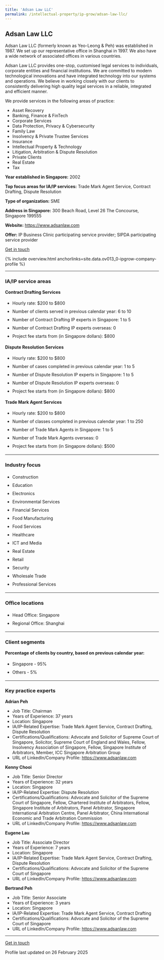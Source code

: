 ```yaml
---
title: 'Adsan Law LLC'
permalink: /intellectual-property/ip-grow/adsan-law-llc/
---
```


## Adsan Law LLC

Adsan Law LLC (formerly known as Yeo-Leong & Peh) was established in 1987. We set up our representative office in Shanghai in 1997. We also have a wide network of associated offices in various countries.

Adsan Law LLC provides one-stop, customised legal services to individuals, corporate entities and financial institutions. We are committed to modern technological innovations and have integrated technology into our systems and operations. We believe in working closely with our clients to consistently delivering high quality legal services in a reliable, integrated and efficient manner.

We provide services in the following areas of practice:
- Asset Recovery
- Banking, Finance & FinTech
- Corporate Services
- Data Protection, Privacy & Cybersecurity
- Family Law
- Insolvency & Private Trustee Services
- Insurance
- Intellectual Property & Technology
- Litigation, Arbitration & Dispute Resolution
- Private Clients
- Real Estate
- Tax

<b>Year established in Singapore:</b> 2002

<b>Top focus areas for IA/IP services:</b> Trade Mark Agent Service, Contract Drafting, Dispute Resolution


<b>Type of organization:</b> SME

<b>Address in Singapore:</b> 300 Beach Road, Level 26 The Concourse, Singapore 199555

<b>Website:</b> <a href='https://www.adsanlaw.com'>https://www.adsanlaw.com</a>

<b>Offer:</b> IP Business Clinic participating service provider; SIPDA participating service provider

<a class='btn' href='https://form.gov.sg/67b6943efac419d7ddf4cc34' target='_blank' rel='noopener'>Get in touch</a>

{% include overview.html anchorlinks=site.data.ov013_0-ipgrow-company-profile %}

---
<a name='ip-related-service-areas'></a>
### IA/IP service areas

**Contract Drafting Services**

<ul>
<li style='line-height: 27px; margin: 0px 0px !important'>Hourly rate:  $200 to $800</li>
<li style='line-height: 27px; margin: 0px 0px !important'>Number of clients served in previous calendar year: 6 to 10</li>
<li style='line-height: 27px; margin: 0px 0px !important'>Number of Contract Drafting IP experts in Singapore: 1 to 5</li>
<li style='line-height: 27px; margin: 0px 0px !important'>Number of Contract Drafting IP experts overseas: 0</li>
<li style='line-height: 27px; margin: 0px 0px !important'>Project fee starts from (in Singapore dollars): $800</li>
</ul>

**Dispute Resolution Services**

<ul>
<li style='line-height: 27px; margin: 0px 0px !important'>Hourly rate:  $200 to $800</li>
<li style='line-height: 27px; margin: 0px 0px !important'>Number of cases completed in previous calendar year: 1 to 5</li>
<li style='line-height: 27px; margin: 0px 0px !important'>Number of Dispute Resolution IP experts in Singapore: 1 to 5</li>
<li style='line-height: 27px; margin: 0px 0px !important'>Number of Dispute Resolution IP experts overseas: 0</li>
<li style='line-height: 27px; margin: 0px 0px !important'>Project fee starts from (in Singapore dollars):  $800</li>
</ul>

**Trade Mark Agent Services**

<ul>
<li style='line-height: 27px; margin: 0px 0px !important'>Hourly rate:  $200 to $800</li>
<li style='line-height: 27px; margin: 0px 0px !important'>Number of classes completed in previous calendar year: 1 to 250</li>
<li style='line-height: 27px; margin: 0px 0px !important'>Number of Trade Mark Agents in Singapore: 1 to 5</li>
<li style='line-height: 27px; margin: 0px 0px !important'>Number of Trade Mark Agents overseas: 0</li>
<li style='line-height: 27px; margin: 0px 0px !important'>Project fee starts from (in Singapore dollars):  $500</li>
</ul>

---
<a name='industry-focus'></a>
### Industry focus

<ul><li style='line-height: 27px; margin: 0px 0px !important'> Construction</li><li style='line-height: 27px; margin: 0px 0px !important'>Education</li><li style='line-height: 27px; margin: 0px 0px !important'>Electronics</li><li style='line-height: 27px; margin: 0px 0px !important'>Environmental Services</li><li style='line-height: 27px; margin: 0px 0px !important'>Financial Services</li><li style='line-height: 27px; margin: 0px 0px !important'>Food Manufacturing</li><li style='line-height: 27px; margin: 0px 0px !important'>Food Services</li><li style='line-height: 27px; margin: 0px 0px !important'>Healthcare</li><li style='line-height: 27px; margin: 0px 0px !important'>ICT and Media</li><li style='line-height: 27px; margin: 0px 0px !important'>Real Estate</li><li style='line-height: 27px; margin: 0px 0px !important'>Retail</li><li style='line-height: 27px; margin: 0px 0px !important'>Security</li><li style='line-height: 27px; margin: 0px 0px !important'>Wholesale Trade</li><li style='line-height: 27px; margin: 0px 0px !important'>Professional Services</li></ul>

---
<a name='office-locations'></a>
### Office locations

<ul><li style='line-height: 27px; margin: 0px 0px !important'> Head Office: Singapore</li><li style='line-height: 27px; margin: 0px 0px !important'>Regional Office: Shanghai</li></ul>

---
<a name='client-segments'></a>
### Client segments

**Percentage of clients by country, based on previous calendar year:**

<ul><li style='line-height: 27px; margin: 0px 0px !important'> Singapore - 95%</li><li style='line-height: 27px; margin: 0px 0px !important'>Others - 5%</li></ul>

---
<a name='key-practice-experts'></a>
### Key practice experts

**Adrian Peh**
- Job Title: Chairman 
- Years of Experience: 37 years
- Location: Singapore
- IA/IP-Related Expertise: Trade Mark Agent Service, Contract Drafting, Dispute Resolution
- Certifications/Qualifications: Advocate and Solicitor of Supreme Court of Singapore, Solicitor, Supreme Court of England and Wales, Fellow, Insolvency Association of Singapore, Fellow, Singapore Institute of Arbitrators, Member, ICC Singapore Arbitration Group
- URL of LinkedIn/Company Profile: 
<a href="https://www.adsanlaw.com" target="_blank" rel="noopener">https://www.adsanlaw.com</a>

**Kenny Chooi**

- Job Title: Senior Director
- Years of Experience: 32 years
- Location: Singapore
- IA/IP-Related Expertise: Dispute Resolution
- Certifications/Qualifications: Advocate and Solicitor of the Supreme Court of Singapore, Fellow, Chartered Institute of Arbitrators, Fellow, Singapore Institute of Arbitrators, Panel Arbitrator, Singapore International Arbitration Centre, Panel Arbitrator, China International Economic and Trade Arbitration Commission
- URL of LinkedIn/Company Profile: <a href="https://www. www.adsanlaw.com" target="_blank" rel="noopener">https://www.adsanlaw.com</a>

**Eugene Lau**

- Job Title: Associate Director
- Years of Experience: 7 years
- Location: Singapore
- IA/IP-Related Expertise: Trade Mark Agent Service, Contract Drafting, Dispute Resolution
- Certifications/Qualifications: Advocate and Solicitor of the Supreme Court of Singapore
- URL of LinkedIn/Company Profile: <a href="https://www.adsanlaw.com" target="_blank" rel="noopener">https://www.adsanlaw.com</a>

**Bertrand Peh**
- Job Title: Senior Associate
- Years of Experience: 3 years
- Location: Singapore 
- IA/IP-Related Expertise: Trade Mark Agent Service, Contract Drafting
- Certifications/Qualifications: Advocate and Solicitor of the Supreme Court of Singapore
- URL of LinkedIn/Company Profile: <a href="https://www.adsanlaw.com" target="_blank" rel="noopener">https://www.adsanlaw.com</a>


---
<p>
<a class='btn' href='https://form.gov.sg/67b6943efac419d7ddf4cc34' target='_blank' rel='noopener'>Get in touch</a>
</p>
Profile last updated on 26 February 2025
